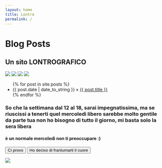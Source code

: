 ```yaml
---
layout: home
title: Lontre
permalink: /
---
```

<div id="home">
  <h1>Blog Posts</h1>
  <h2> Un sito LONTROGRAFICO </h2>
  <img src="https://www.acquariodicattolica.it/data/thumb_cache/_data_pagine_img_904_jpg_cr_767_500.jpg">
  <img src="https://upload.wikimedia.org/wikipedia/commons/thumb/0/02/Sea_Otter_%28Enhydra_lutris%29_%2825169790524%29_crop.jpg/800px-Sea_Otter_%28Enhydra_lutris%29_%2825169790524%29_crop.jpg"> 
  <img src="https://media.istockphoto.com/id/823913136/it/foto/lontra-europea-lutra-lutra-6-anni-ritratto-in-piedi-su-sfondo-bianco.jpg?s=612x612&w=0&k=20&c=ZFw1ct4mrbcmRhG2tasu9sqqiFy-60wEk4o6CWaEF6c="> 
  <img src="https://c8.alamy.com/compit/cxjhjk/american-lontra-di-fiume-in-piedi-lutra-canadensis-cxjhjk.jpg">   
  <ul class="posts">
    {% for post in site.posts %}
      <li><span>{{ post.date | date_to_string }}</span> &raquo; <a href="/lontra.github.io{{  post.path  }}">{{ post.title }}</a></li>
    {% endfor %}
  </ul>
  <h3>So che la settimana dal 12 al 18, sarai impegnatissima, ma se riuscissi a tenerti quel mercoledì libero sarebbe molto gentile da parte tua non ho bisogno di tutto il giorno, mi basta solo la sera libera</h3>
  <h4>è un normale mercoledì non ti preoccupare :)</h4>  
  <form action="https://www.youtube.com/watch?v=P8GdS8bdgK8&ab_channel=AnimalPedia">
  <button type="submit">
    Ci provo
  </button>
  <button type="submit">
    Ho deciso di frantumarti il cuore
  </button> 
  </form>
  <img src="https://www.acquariodicattolica.it/data/thumb_cache/_data_pagine_img_904_jpg_cr_767_500.jpg">
